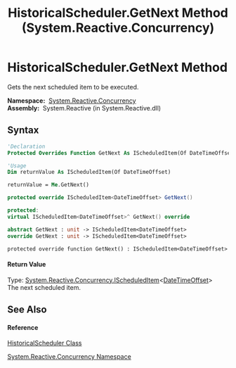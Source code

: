 ﻿---
title: HistoricalScheduler.GetNext Method  (System.Reactive.Concurrency)
TOCTitle: GetNext Method
ms:assetid: M:System.Reactive.Concurrency.HistoricalScheduler.GetNext
ms:mtpsurl: https://msdn.microsoft.com/en-us/library/system.reactive.concurrency.historicalscheduler.getnext(v=VS.103)
ms:contentKeyID: 36069792
ms.date: 06/28/2011
mtps_version: v=VS.103
f1_keywords:
- System.Reactive.Concurrency.HistoricalScheduler.GetNext
dev_langs:
- CSharp
- JScript
- VB
- FSharp
- c++
---

# HistoricalScheduler.GetNext Method

Gets the next scheduled item to be executed.

**Namespace:**  [System.Reactive.Concurrency](hh229042\(v=vs.103\).md)  
**Assembly:**  System.Reactive (in System.Reactive.dll)

## Syntax

``` vb
'Declaration
Protected Overrides Function GetNext As IScheduledItem(Of DateTimeOffset)
```

``` vb
'Usage
Dim returnValue As IScheduledItem(Of DateTimeOffset)

returnValue = Me.GetNext()
```

``` csharp
protected override IScheduledItem<DateTimeOffset> GetNext()
```

``` c++
protected:
virtual IScheduledItem<DateTimeOffset>^ GetNext() override
```

``` fsharp
abstract GetNext : unit -> IScheduledItem<DateTimeOffset> 
override GetNext : unit -> IScheduledItem<DateTimeOffset> 
```

``` jscript
protected override function GetNext() : IScheduledItem<DateTimeOffset>
```

#### Return Value

Type: [System.Reactive.Concurrency.IScheduledItem](hh229771\(v=vs.103\).md)\<[DateTimeOffset](https://msdn.microsoft.com/en-us/library/Bb341783)\>  
The next scheduled item.  

## See Also

#### Reference

[HistoricalScheduler Class](hh229031\(v=vs.103\).md)

[System.Reactive.Concurrency Namespace](hh229042\(v=vs.103\).md)

